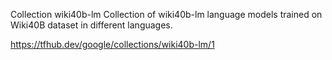 Collection wiki40b-lm Collection of wiki40b-lm language models trained on Wiki40B dataset in different languages.

https://tfhub.dev/google/collections/wiki40b-lm/1